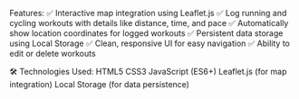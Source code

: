Features:
✅ Interactive map integration using Leaflet.js
✅ Log running and cycling workouts with details like distance, time, and pace
✅ Automatically show location coordinates for logged workouts
✅ Persistent data storage using Local Storage
✅ Clean, responsive UI for easy navigation
✅ Ability to edit or delete workouts

🛠️ Technologies Used:
HTML5
CSS3
JavaScript (ES6+)
Leaflet.js (for map integration)
Local Storage (for data persistence)
